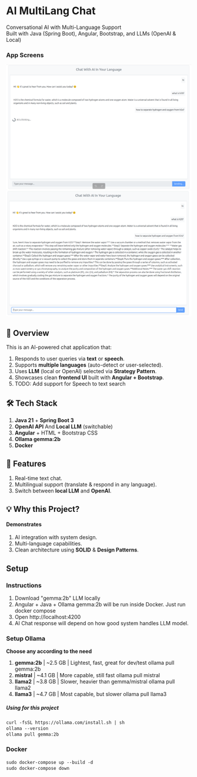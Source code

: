 # AI MultiLang Chat
Conversational AI with Multi-Language Support <br/>
Built with Java (Spring Boot), Angular, Bootstrap, and LLMs (OpenAI & Local)

### App Screens
![app-screen1.png](images/app-screen1.png)
![app-screen2.png](images/app-screen2.png)

## 🌟 Overview
This is an AI-powered chat application that:
1. Responds to user queries via **text** or **speech**.
2. Supports **multiple languages** (auto-detect or user-selected). 
3. Uses **LLM** (local or OpenAI) selected via **Strategy Pattern**. 
4. Showcases clean **frontend UI** built with **Angular + Bootstrap**.
5. TODO: Add support for Speech to text search

## 🛠 Tech Stack
1. **Java 21** + **Spring Boot 3**
2. **OpenAI API** And **Local LLM** (switchable)
3. **Angular** + HTML + Bootstrap CSS
4. **Ollama gemma:2b**
5. **Docker**

## 🚀 Features
1. Real-time text chat.
2. Multilingual support (translate & respond in any language).
3. Switch between **local LLM** and **OpenAI**.

## 💡 Why this Project?
#### Demonstrates
1. AI integration with system design.
2. Multi-language capabilities.
3. Clean architecture using **SOLID** & **Design Patterns**.

## Setup
### Instructions
1. Download "gemma:2b" LLM locally
2. Angular + Java + Ollama gemma:2b will be run inside Docker. Just run docker compose
3. Open http://localhost:4200
4. AI Chat response will depend on how good system handles LLM model.

### Setup Ollama
**Choose any according to the need**
1. **gemma:2b** | ~2.5 GB | Lightest, fast, great for dev/test	ollama pull gemma:2b
2. **mistral**  | ~4.1 GB | More capable, still fast	ollama pull mistral
3. **llama2**	| ~3.8 GB | Slower, heavier than gemma/mistral	ollama pull llama2
4. **llama3**	| ~4.7 GB | Most capable, but slower	ollama pull llama3

##### Using for this project
    curl -fsSL https://ollama.com/install.sh | sh
    ollama --version
    ollama pull gemma:2b

### Docker
    sudo docker-compose up --build -d
    sudo docker-compose down

